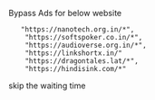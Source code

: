 Bypass Ads for below website

       "https://nanotech.org.in/*",
        "https://softspoker.co.in/*",
        "https://audioverse.org.in/*",
        "https://linkshortx.in/"
        "https://dragontales.lat/*",
        "https://hindisink.com/*"

skip the waiting time
